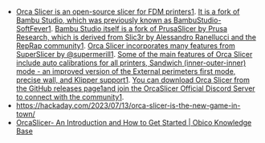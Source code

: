 - [Orca Slicer is an open-source slicer for FDM printers](https://github.com/SoftFever/OrcaSlicer)[1](https://github.com/SoftFever/OrcaSlicer). [It is a fork of Bambu Studio, which was previously known as BambuStudio-SoftFever](https://github.com/SoftFever/OrcaSlicer)[1](https://github.com/SoftFever/OrcaSlicer). [Bambu Studio itself is a fork of PrusaSlicer by Prusa Research, which is derived from Slic3r by Alessandro Ranellucci and the RepRap community](https://github.com/SoftFever/OrcaSlicer)[1](https://github.com/SoftFever/OrcaSlicer). [Orca Slicer incorporates many features from SuperSlicer by @supermerill](https://github.com/SoftFever/OrcaSlicer)[1](https://github.com/SoftFever/OrcaSlicer).
  [Some of the main features of Orca Slicer include auto calibrations for all printers, Sandwich (inner-outer-inner) mode - an improved version of the External perimeters first mode, precise wall, and Klipper support](https://github.com/SoftFever/OrcaSlicer)[1](https://github.com/SoftFever/OrcaSlicer). [You can download Orca Slicer from the GitHub releases page](https://github.com/SoftFever/OrcaSlicer)[1](https://github.com/SoftFever/OrcaSlicer)[and join the OrcaSlicer Official Discord Server to connect with the community](https://github.com/SoftFever/OrcaSlicer)[1](https://github.com/SoftFever/OrcaSlicer).
- https://hackaday.com/2023/07/13/orca-slicer-is-the-new-game-in-town/
- [OrcaSlicer- An Introduction and How to Get Started | Obico Knowledge Base](https://obico.io/blog/orcaslicer/)
